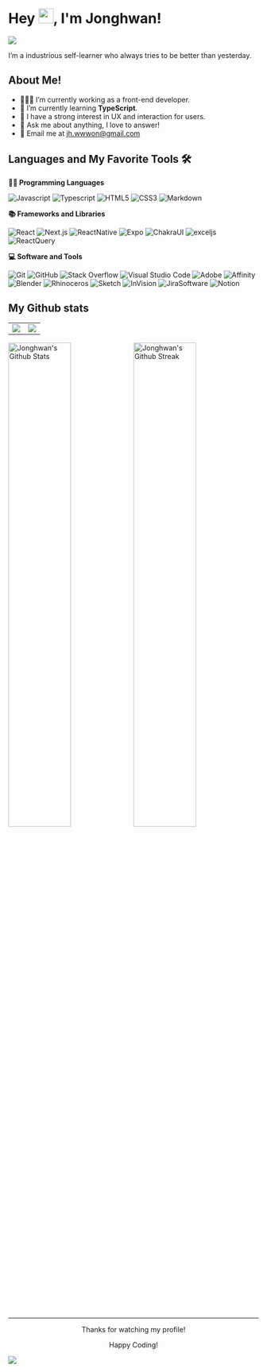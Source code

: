 <!-- <img src="https://komarev.com/ghpvc/?username=JonghwanWon" alt="Profile views" align="right" /> -->

# Hey <img src="https://media.giphy.com/media/hvRJCLFzcasrR4ia7z/giphy.gif" width="30">, I'm Jonghwan!

<!-- Typing SVG by DenverCoder1 - https://github.com/DenverCoder1/readme-typing-svg -->
<a href="https://github.com/DenverCoder1/readme-typing-svg"><img src="https://readme-typing-svg.herokuapp.com?size=18&duration=4000&color=808080&lines=Learn%2C+learn!"></a>

I’m a industrious self-learner who always tries to be better than yesterday.

<!-- <img align="right" alt="GIF" height="160px" src="https://media.giphy.com/media/du3J3cXyzhj75IOgvA/giphy.gif" /> -->

## About Me!

- 👨🏽‍💻 I’m currently working as a front-end developer.
- 🌱 I’m currently learning **TypeScript**.
- 📝 I have a strong interest in UX and interaction for users.
- 💬 Ask me about anything, I love to answer!
- 📮 Email me at [jh.wwwon@gmail.com](mailto:jh.wwwon@gmail.com)

## Languages and My Favorite Tools 🛠 

**👨‍💻 Programming Languages**

<p>
  <img alt="Javascript" src="https://img.shields.io/badge/Javascript-F7DF1E?logo=Javascript&logoColor=white" />
  <img alt="Typescript" src="https://img.shields.io/badge/Typescript-3178C6?logo=Typescript&logoColor=white" />
  <img alt="HTML5" src="https://img.shields.io/badge/HTML5-E34F26?logo=HTML5&logoColor=white" />
  <img alt="CSS3" src="https://img.shields.io/badge/CSS3-1572B6?logo=CSS3&logoColor=white" />
  <img alt="Markdown" src="https://img.shields.io/badge/Markdown-000000?logo=Markdown&logoColor=white" />
</p>

**📚 Frameworks and Libraries**

<p>
  <img alt="React" src="https://img.shields.io/badge/React-61DAFB?logo=React&logoColor=white" />
  <img alt="Next.js" src="https://img.shields.io/badge/Next.js-000000?logo=Next.js&logoColor=white" />
  <img alt="ReactNative" src="https://img.shields.io/badge/ReactNative-61DAFB?logo=React&logoColor=white" />
  <img alt="Expo" src="https://img.shields.io/badge/Expo-000020?logo=Expo&logoColor=white" />
  <img alt="ChakraUI" src="https://img.shields.io/badge/ChakraUI-319795?logo=ChakraUI&logoColor=white" />
  <img alt="exceljs" src="https://img.shields.io/badge/exceljs-217346?logo=Microsoft-Excel&logoColor=white" />
  <img alt="ReactQuery" src="https://img.shields.io/badge/ReactQuery-FF4154?logo=ReactQuery&logoColor=white" />
</p>

**💻 Software and Tools**

<p>
  <img alt="Git" src="https://img.shields.io/badge/Git-F05032?logo=Git&logoColor=white" />
  <img alt="GitHub" src="https://img.shields.io/badge/Github-181717?logo=GitHub&logoColor=white" />
  <img alt="Stack Overflow" src="https://img.shields.io/badge/Stack%20Overflow-FE7A16?logo=stack-overflow&logoColor=white" />
  <img alt="Visual Studio Code" src="https://img.shields.io/badge/Visual%20Studio%20Code-0078d7?logo=visual-studio-code&logoColor=white" />
  <img alt="Adobe" src="https://img.shields.io/badge/Adobe-FF0000?logo=adobe&logoColor=white"/>
  <img alt="Affinity" src="https://img.shields.io/badge/Affinity-222324?logo=Affinity&logoColor=white"/>
  <img alt="Blender" src="https://img.shields.io/badge/Blender-F5792A?logo=blender&logoColor=white"/>
  <img alt="Rhinoceros" src="https://img.shields.io/badge/Rhinoceros-801010?logo=rhinoceros&logoColor=white"/>
  <img alt="Sketch" src="https://img.shields.io/badge/Sketch-F7B500?logo=Sketch&logoColor=white" />
  <img alt="InVision" src="https://img.shields.io/badge/InVision-FF3366?logo=InVision&logoColor=white" />
  <img alt="JiraSoftware" src="https://img.shields.io/badge/JiraSoftware-0052CC?logo=JiraSoftware&logoColor=white" />
  <img alt="Notion" src="https://img.shields.io/badge/Notion-000000?logo=Notion&logoColor=white" />
</p>

## My Github stats

<table border="0" align="center">
  <tr border="0">
    <td width="50%" align="center">
      <img src="https://github-profile-trophy.vercel.app/?username=JonghwanWon&theme=oldie&column=3&margin-w=8&margin-h=4&no-frame=true" />
    </td>
    <td width="50%" align="center">
      <img src="https://github-readme-stats.vercel.app/api/top-langs/?username=JonghwanWon&layout=compact&hide_border=true" />
    </td>
  </tr>
</table>

<img width="50%" alt="Jonghwan's Github Stats" src="https://github-readme-stats.vercel.app/api?username=JonghwanWon&show_icons=true&hide_border=true&hide_title=true" /><img width="50%" alt="Jonghwan's Github Streak" src="https://github-readme-streak-stats.herokuapp.com/?user=JonghwanWon&hide_border=true&hide_title=true" />

---

<p align="center">Thanks for watching my profile!</p>
<p align="center">Happy Coding!</p>

![](https://hit.yhype.me/github/profile?user_id=39324973)
